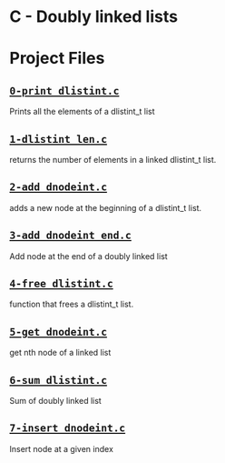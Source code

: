 # C - Doubly linked lists

# Project Files


## [`0-print_dlistint.c`](0-print_dlistint.c)
Prints all the elements of a dlistint_t list

## [`1-dlistint_len.c`](1-dlistint_len.c)
returns the number of elements in a linked dlistint_t list.

## [`2-add_dnodeint.c`](2-add_dnodeint.c)
adds a new node at the beginning of a dlistint_t list.

## [`3-add_dnodeint_end.c`](3-add_dnodeint_end.c)
Add node at the end of a doubly linked list

## [`4-free_dlistint.c`](4-free_dlistint.c)
function that frees a dlistint_t list.

## [`5-get_dnodeint.c`](5-get_dnodeint.c)
get nth node of a linked list

## [`6-sum_dlistint.c`](6-sum_dlistint.c)
Sum of doubly linked list

## [`7-insert_dnodeint.c`](7-insert_dnodeint.c)
Insert node at a given index
